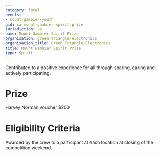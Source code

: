 ```yaml
---
category: local
events:
- mount-gambier-youth
gid: sa-mount-gambier-spirit-prize
jurisdiction: sa
name: Mount Gambier Spirit Prize
organisation: green-triangle-electronics
organisation_title: Green Triangle Electronics
title: Mount Gambier Spirit Prize
type: Spirit
---
```


Contributed to a positive experience for all through sharing, caring and actively participating.

# Prize
Harvey Norman voucher $200

# Eligibility Criteria
Awarded by the crew to a participant at each location at closing of the competition weekend.